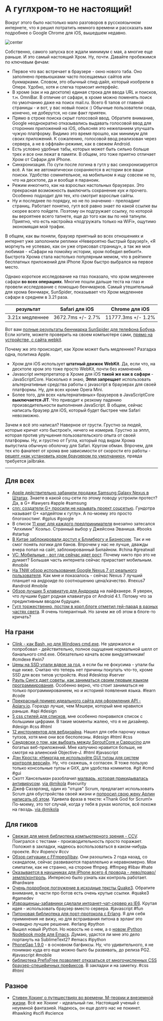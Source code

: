 # А гуглхром-то не настоящий!

Вокруг этого было настолько мало разговоров в русскоязычном интернете, что я решил потратить немного времени и рассказать вам подробнее о Google Chrome для iOS, вышедшем недавно.

![center](http://chyo.ru/chromeforios.png)

Собственно, самого запуска все ждали минимум с мая, а многие еще раньше. И это самый настоящий Хром. Ну, почти. Давайте пробежимся по ключевым фичам:

* Первое что вас встречает в браузере - окно нового таба. Оно заполнено превьюшками часто посещаемых сайтов или букмарками. Словом, это обычный спид-дайл, который изобрели в Опере. Удобно, хотя и слегка тормозит интерфейс.
* В хроме (как и на десктопе) единая строка для ввода URL и поисков, т.н. OmniBar. В отличие от сафари, в хроме можно поменять поиск по умолчанию даже на поиск mail.ru. Всего 6 тапов от главной страницы - и вот, у вас новый поиск :) Обычные пользователи сюда, конечно, не доберутся, но сам факт приятен.
* Прямо в строке поиска скрыт голосовой ввод. Обратите внимание, Google неоднократно отказывались выдавать голосовой ввод для сторонних приложений на iOS, объясняя это нежеланием улучшать чужую платформу. Видимо это время прошло, как минимум для своих приложений. К сожалению, голосовой ввод реализован через сервера, а не в оффлайн-режиме, как в свежем Android.
* Есть условно удобные табы, которых может быть сильно больше трех и все они лежат в памяти. В общем, это тоже приятно отличает Хром от Сафари для iPhone.
* Синхронизация. По сути после логина в гугл у вас синхронизируется всё. А так же автоматически сохраняются в истории все ваши поиски. Удобство сомнительное, на мобильном я ищу совсем не то, что на десктопе, да и вообще я параноик. 
* Режим инкогнито, как на взрослых настольных браузерах. Это прекрасная возможность выключить сохранение кук и прочего. Особенно подходит для тех, кто смотрит взрослые сайты.
* Ну и последнее по порядку, но не по значению - прелоадинг страниц. Работает понятно, гугл всё равно знает по какой ссылке вы скорее всего пойдете. Поэтому он подгружает ссылку, по которой вы вероятнее всего тапнете, еще до того как вы по ней тапнули. Приятно, что есть настройка «подгружать только на WiFi», ощутимо экономящая мой трафик.

В общем, как вы поняли, браузер приятный во всех отношениях и интернет уже заполонили реплики «Невероятно быстрый браузер!», «Я моргнуть не успеваю, как он уже отрисовал страницу», а так же моя любимая - «Сафари на помойку истории, хром победил вебкит!». Быстрота Хрома стала настолько популярным мемом, что в рейтинге бесплатных приложений для iPhone Хром быстро выбрался на первое место.

Однако короткое исследование на глаз показало, что хром медленнее сафари **во всех операциях**. Многие пошли дальше теста на глаз и провели исследование с помощью бенчмарков. Самый утешительный для хрома бенчмарк, SunSpider, показывает что Хром медленнее сафари в среднем в 3.21 раза.

<table class="table table-striped"><thead><tr><th>результат</th><th>Safari для iOS</th><th>Chrome для iOS</th></tr>
</thead><tbody>
<tr><td>3.21x медленнее</td><td>3672.7ms +/- 2.7%</td><td>11777.3ms +/- 1.2%</td></tr></tbody></table>

Вот вам [полные результаты бенчмарка SunSpider для телефона Бобука](https://gist.github.com/3029697). Если хотите, можете проверить на своем компьютере сами, [прямо на устройстве, с сайта webkit](http://www.webkit.org/perf/sunspider-0.9.1/sunspider-0.9.1/driver.html).

Почему же это происходит, как Хром может быть медленнее? Разгадка одна, политика Apple.

* Хром для iOS использует **штатный движок WebKit**. Да, если что, на десктопе хром это тоже просто WebKit, почти без изменений.
* Javascript интерпретатор в Хроме для iOS **такой же как в сафари** - JavaScriptCore. Насколько я знаю, **Эппл запрещает** использовать альтернативные средства работы с javascript в браузерах для своей платформы. Ну, для всех кроме Opera Mini.
* Более того, для всех «альтернативных» браузеров в JavaScriptCore **выключается JIT**. Что приводит к резкому падению производительности выполнения JavaScript. В общем, сейчас написать браузер для iOS, который будет быстрее чем Safari невозможно.

Зачем я всё это написал? Наверное от грусти. Грустно за людей, которые кричат «это быстрое!», ничего не измерив. Грустно за эппл, которая против улучшения пользовательского опыта от своей платформы. Ну, и грустно от Гугла, который под видом Хрома выпустила обычную оболочку для Safari. Кругом обман. 
Впрочем, для тех кто фанатеет от хрома вне зависимости от скорости его работы - [рецепт «как установить хром браузером по умолчанию»](http://www.imore.com/2012/06/30/browserchooser-tweak-lets-google-chrome-default-iphone-ipad-browser-jailbreak/), правда требуется jailbrake.

-----

## Для всех
* [Apple действительно забанили продажи Samsung Galaxy Nexus в Штатах](http://www.slashgear.com/apple-granted-preliminary-sales-ban-of-galaxy-nexus-29236534/). Знаете в какой соц-сети по этому поводу устроили протест? Да, в G+ #lawyers #apple #samsung
* [cnn: создатели G+ просили не называть проект соцсетью](http://edition.cnn.com/2012/06/29/tech/social-media/google-plus-not-social-network/index.html). Гундотра называет G+ «апдейтом к гуглу». А по-моему это просто блогохостинг. #gplus #google
* В список [11 книг для каждого предпринимателя](http://jasonevanish.com/2012/07/01/11-books-every-entrepreneur-should-read/) внезапно затесался "Алхимик" Коэльо. Странный выбор у Джейсона Эваниша. #books #startup
* [В Китае заблокировали доступ к Блумбергу и Бизнесуик](http://www.bbc.com/news/technology-18648050?). Так и не смог понять логики для банов. Впрочем у нас не лучше, дважды вчера попал на сайт, заблокированный Билайном. #china #greatwall
* [VC: Мобильные - вот где сейчас идет рост](http://www.avc.com/a_vc/2012/07/mobile-is-where-the-growth-is.html). Почему никто про это не думает? Большая часть интернета сейчас прирастает мобильным. #mobile
* [На TNW обзор использования Google Nexus 7 от реального пользователя](http://thenextweb.com/gadgets/2012/07/01/a-nexus-7-tablet-review-from-someone-who-actually-used-it-for-a-few-days/). Как мне и показалось - сейчас Nexus 7 лучший планшет на андроиде по соотношению цена/качество. #nexus7 #android #mobile
* [Обзор лучших 5 клавиатур для Андроида](http://lifehacker.com/5922522/five-best-android-keyboards) на лайфхакере. Я уверен, что лучшим будет родная клавиатура от Android 4.1. Потому что за предиктивным вводом будущее.
* [Гугл торжественно, постом в корп.блоге отметил гей-парад в разных частях света](http://googleblog.blogspot.com/2012/06/celebrating-pride-2012.html). Я очень толерантный. Но зачем же об этом в блоге-то кричать?

## На грани
* [Clink - как Bash, но для Windows cmd.exe](http://code.google.com/p/clink/). Не удержался и попробовал - действительно, полное ощущение нормальной шелл от банального cmd.exe. Обязательно качать всем виндузятникам! #cmdexe #win7
* [Цены на SSD упали вдвое за год](http://arstechnica.com/gadgets/2012/06/why-ssds-cost-half-of-what-they-did-in-2011/), а если бы не фокусима - упали бы еще ниже. Считаю что теперь нет причины покупать что-то, кроме SSD для всех типов устройств. #ssd #desktop #server
* [Рауль Сингх дает советы, как заниматься своим первым языком программирования](http://www.singhrahul.com/2012/07/learning-your-first-programming.html). Особенно верно, что стоит заниматься не только программированием, но и историей появления языка. #learn #code
* [Прекрасный пример идеального сайта для оформления API - Apiary.io](http://apiary.io/). Гораздо лучше, чем Мэшери, который мне нравился раньше. #api #design
* [5 css стилей для списков](http://designshack.net/articles/css/5-simple-and-practical-css-list-styles-you-can-copy-and-paste/), мне особенно понравился список с большими цифрами. В такие моменты жалею, что я не дизайнер. #design #css #html
* [12 инструментов для вебдизайна](http://bashooka.com/freebie/12-useful-web-design-tools/). Нашел для себя парочку новых тулзов, хотя мне они все бесполезны. #design #html #css
* [Сандовски о том, как выбрать между SproutCore и Cappucino](http://sandofsky.com/blog/desktop-class-applications-in-javascript.html) для богатых веб-приложений. Мне капучино нравится больше, не смотря на алиенский Objective-J. #html #javascript
* [Дэн Кроста: «Никогда не используйте GUI тулзы для систем контроля версий»](http://late.am/post/2011/09/27/never-use-source-control-guis). Ну, что скажешь, я согласен. Я тоже пользую только консольные тулзы и GitX, для удобства коммитов. #git #cmd #gui
* Скотт Хансельман разоблачил [малварь, которая прикидывалась антивирусом](http://www.hanselman.com/blog/IfMalwareAuthorsEverLearnHowToSpellWereAllScrewedTheComingHTML5MalwareApocalypse.aspx). [via @mikola](http://github.com/mikola) #security
* Джеф Сазэрлэнд, один из "отцов" Scrum, предлагает использовать Scrum для обустройства своей жизни и [попросил свою жену Арлин написать об этом](http://scrum.jeffsutherland.com/2012/06/normal-0-false-false-false-en-us-ja-x.html). Удивила фраза в тексте: «Thank God for Scrum!» По-моему, это тот случай, когда у тебя в руках молоток, всё похоже на гвоздь. [via @mikola](http://github.com/mikola)

## Для гиков
* [Свежая для меня библиотека компьютерного зрения - CCV](http://libccv.org/). Поигрался с тестами - производительность просто поражает. Положил в закладки, надеюсь воспользоваться в каком-нибудь проекте. #cv #opencv #ccv
* [Обзор ситуации с FFmpeg/libav](http://blog.pkh.me/p/13-the-ffmpeg-libav-situation.html). Они разошлись 2 года назад, со скандалом, сейчас развиваются параллельно и неравномерно. Мои симпатии, как не странно, на стороне  ffmpeg. #ffmpeg #libav #hate
* [Оказывается в наушниках для iPhone всего 4 провода - лево/право/земля/контроль](http://unix.stackexchange.com/questions/41954/earphone-remote-in-sound-jack-as-x-input/41989#41989). Интересно было узнать как контроль работает. #hardware
* [Очень подробное погружение в исходные тексты Quake3](http://fabiensanglard.net/quake3/index.php). Обратите внимание, в части про ботов есть очень крутые ссылки. #quake3 #gamedev
* [Извращенцы-забавники сделали интранет-чат-сервер из IE6](https://www.getbridge.com/blog/ie6chatserver). Крутая идея - использовать браузер вместо сервера. #javascript #fun
* [Питоновая библиотека для порт-протокола с Erlang](http://erlport.org/). Я для себя приминения не вижу, но для встраивания питона в эрланг это очевидно лучшее решение. #erlang #python
* Вышел новый iPython. Но новость не о нем, а о [новом iPython Nodebook mode для Emacs](http://tkf.github.com/emacs-ipython-notebook/). Думаю, удастся ли мне это дело портануть на SublimeText2? #emacs #ipython
* [PhoneGap 1.9.0](http://phonegap.com/2012/06/30/phonegap-1-9-0-released/) - в основном багфиксы. Ну, что удивительного, я не понимаю куда его еще можно было бы развивать, до релиза PG2. #javascript #mobile
* [библиотека PrefixFree позволяет отказаться от многочисленных CSS браузер-специфичных префиксов](http://coding.smashingmagazine.com/2011/10/12/prefixfree-break-free-from-css-prefix-hell/). В закладки и на заметку. #css #html

## Разное
* [Стивен Хокинг о путешествиях во времени, М-теории и внеземной жизни](http://arstechnica.com/science/2012/07/steven-hawking-on-time-travel-m-theory-and-extra-terrestrial-life/). Всё же Хокинг - идеальный гик. Настоящий ученый с неуемной фантазией. Надеюсь, он еще долго нас не покинет. #hawking #scifi #science
                                                                              